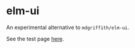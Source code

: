 # elm-ui

An experimental alternative to `mdgriffith/elm-ui`.

See the test page [here](https://thistent.github.io/elm-ui/).
